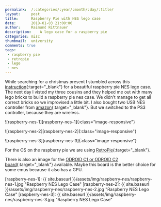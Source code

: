 ```yaml
---
permalink:	/:categories/:year/:month/:day/:title/
layout:     post
title:      Raspberry Pie with NES lego case
date:       2018-01-03 21:00:00
author:     Raimund Rittnauer
description:    A lego case for a raspberry pie
categories: misc
thumbnail:  university
comments: true
tags:
 - raspberry pie
 - retropie
 - lego
 - nes
---
```


While searching for a christmas present I stumbled across this [instruction][1]{:target="_blank"} for a beautiful raspberry pie NES lego case. The next day I visted my three cousins and they helped me out with many lego bricks to build a raspberry pie nes case. We didn't manage to get all correct bricks so we improvised a little bit. I also bought two USB NES controller from [amazon][2]{:target="_blank"}. But we switched to the PS3 controller, because they are wireless.

![raspberry-nes-1][raspberry-nes-1]{:class="image-responsive"}

![raspberry-nes-2][raspberry-nes-2]{:class="image-responsive"}

![raspberry-nes-3][raspberry-nes-3]{:class="image-responsive"}

For the OS on the raspberry pie we are using [RetroPie][3]{:target="_blank"}.

There is also an image for the [ODROID C1 or ODROID C2 board][4]{:target="_blank"} available. Maybe this board is the better choice for some emus because it also has a GPU.

[1]: https://www.andrerinas.de/tutorials/nespi-like-lego-nes-case-anleitunginstruction.html
[2]: https://www.amazon.de/CSL-Gamepad-Controller-Notebook-Tablet-PC/dp/B077T732M7/ref=sr_1_11?ie=UTF8&qid=1515013142&sr=8-11&keywords=usb+nes+controller
[3]: https://retropie.org.uk/
[4]: https://www.amazon.de/ODROID-C2-Einplatinen-Computer-GHz-QuadCore-RAM/dp/B01CY4V5LC/ref=sr_1_1?ie=UTF8&qid=1515014438&sr=8-1&keywords=ODROID-C2

[raspberry-nes-1]: {{ site.baseurl }}/assets/img/raspberry-nes/raspberry-nes-1.jpg "Raspberry NES Lego Case"
[raspberry-nes-2]: {{ site.baseurl }}/assets/img/raspberry-nes/raspberry-nes-2.jpg "Raspberry NES Lego Case"
[raspberry-nes-3]: {{ site.baseurl }}/assets/img/raspberry-nes/raspberry-nes-3.jpg "Raspberry NES Lego Case"
